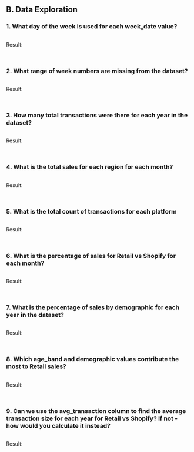## B. Data Exploration

### 1. What day of the week is used for each week_date value?

```SQL
```

Result:

<pre>

</pre>

### 2. What range of week numbers are missing from the dataset?

```SQL
```

Result:

<pre>

</pre>

### 3. How many total transactions were there for each year in the dataset?

```SQL
```

Result:

<pre>

</pre>

### 4. What is the total sales for each region for each month?

```SQL
```

Result:

<pre>

</pre>

### 5. What is the total count of transactions for each platform

```SQL
```

Result:

<pre>

</pre>

### 6. What is the percentage of sales for Retail vs Shopify for each month?

```SQL
```

Result:

<pre>

</pre>

### 7. What is the percentage of sales by demographic for each year in the dataset?

```SQL
```

Result:

<pre>

</pre>

### 8. Which age_band and demographic values contribute the most to Retail sales?

```SQL
```

Result:

<pre>

</pre>

### 9. Can we use the avg_transaction column to find the average transaction size for each year for Retail vs Shopify? If not - how would you calculate it instead?

```SQL
```

Result:

<pre>

</pre>